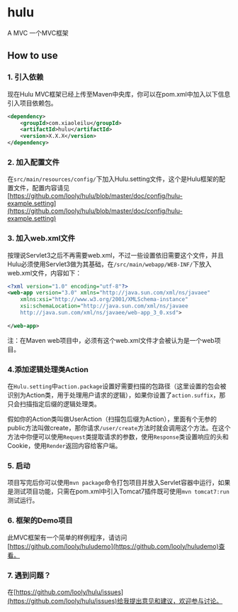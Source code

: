 hulu
====

A MVC 
一个MVC框架

## How to use

### 1. 引入依赖
现在Hulu MVC框架已经上传至Maven中央库，你可以在pom.xml中加入以下信息引入项目依赖包。

```xml
<dependency>
	<groupId>com.xiaoleilu</groupId>
	<artifactId>hulu</artifactId>
	<version>X.X.X</version>
</dependency>
```

### 2. 加入配置文件
在`src/main/resources/config/`下加入Hulu.setting文件，这个是Hulu框架的配置文件，配置内容请见[https://github.com/looly/hulu/blob/master/doc/config/hulu-example.setting](https://github.com/looly/hulu/blob/master/doc/config/hulu-example.setting)

### 3. 加入web.xml文件
按理说Servlet3之后不再需要web.xml，不过一些设置依旧需要这个文件，并且Hulu必须使用Servlet3做为其基础，在`/src/main/webapp/WEB-INF/`下放入web.xml文件，内容如下：

```xml
<?xml version="1.0" encoding="utf-8"?>
<web-app version="3.0" xmlns="http://java.sun.com/xml/ns/javaee"
	xmlns:xsi="http://www.w3.org/2001/XMLSchema-instance"
	xsi:schemaLocation="http://java.sun.com/xml/ns/javaee 
	http://java.sun.com/xml/ns/javaee/web-app_3_0.xsd">
	
</web-app>
```

注：在Maven web项目中，必须有这个web.xml文件才会被认为是一个web项目。

### 4.添加逻辑处理类Action
在`Hulu.setting`中`action.package`设置好需要扫描的包路径（这里设置的包会被识别为Action类，用于处理用户请求的逻辑），如果你设置了`action.suffix`，那只会扫描指定后缀的逻辑处理类。

假如你的Action类叫做UserAction（扫描包后缀为Action），里面有个无参的public方法叫做create，那你请求`/user/create`方法时就会调用这个方法。在这个方法中你便可以使用`Request`类提取请求的参数，使用`Response`类设置响应的头和Cookie，使用`Render`返回内容给客户端。

### 5. 启动
项目写完后你可以使用`mvn package`命令打包项目并放入Servlet容器中运行，如果是测试项目功能，只需在pom.xml中引入Tomcat7插件既可使用`mvn tomcat7:run`测试运行。

### 6. 框架的Demo项目
此MVC框架有一个简单的样例程序，请访问[https://github.com/looly/huludemo](https://github.com/looly/huludemo)查看。

### 7. 遇到问题？
在[https://github.com/looly/hulu/issues](https://github.com/looly/hulu/issues)给我提出意见和建议，欢迎参与讨论。
